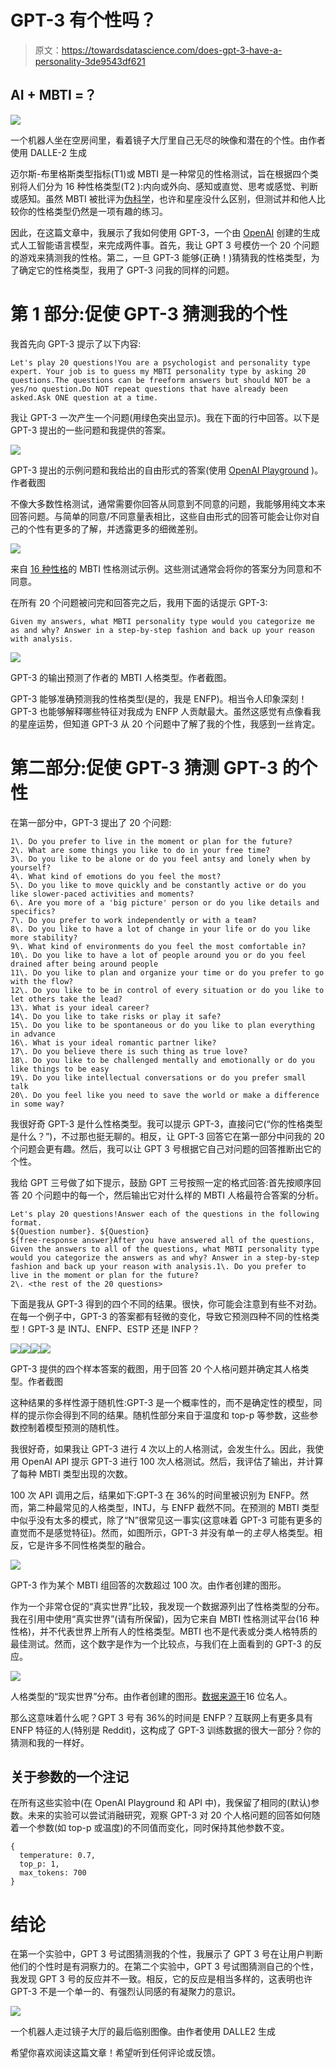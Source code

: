 # GPT-3 有个性吗？

> 原文：<https://towardsdatascience.com/does-gpt-3-have-a-personality-3de9543df621>

## AI + MBTI =？

![](img/b813febdf542ef426c29608bd3bd0421.png)

一个机器人坐在空房间里，看着镜子大厅里自己无尽的映像和潜在的个性。由作者使用 DALLE-2 生成

迈尔斯-布里格斯类型指标(T1)或 MBTI 是一种常见的性格测试，旨在根据四个类别将人们分为 16 种性格类型(T2 ):内向或外向、感知或直觉、思考或感觉、判断或感知。虽然 MBTI 被批评为[伪科学](https://nesslabs.com/mbti)，也许和星座没什么区别，但测试并和他人比较你的性格类型仍然是一项有趣的练习。

因此，在这篇文章中，我展示了我如何使用 GPT-3，一个由 [OpenAI](https://openai.com/api/) 创建的生成式人工智能语言模型，来完成两件事。首先，我让 GPT 3 号模仿一个 20 个问题的游戏来猜测我的性格。第二，一旦 GPT-3 能够(正确！)猜猜我的性格类型，为了确定它的性格类型，我用了 GPT-3 问我的同样的问题。

# 第 1 部分:促使 GPT-3 猜测我的个性

我首先向 GPT-3 提示了以下内容:

```
Let's play 20 questions!You are a psychologist and personality type expert. Your job is to guess my MBTI personality type by asking 20 questions.The questions can be freeform answers but should NOT be a yes/no question.Do NOT repeat questions that have already been asked.Ask ONE question at a time.
```

我让 GPT-3 一次产生一个问题(用绿色突出显示)。我在下面的行中回答。以下是 GPT-3 提出的一些问题和我提供的答案。

![](img/a0d002fa75a9830d2877535ffca9d24f.png)

GPT-3 提出的示例问题和我给出的自由形式的答案(使用 [OpenAI Playground](https://beta.openai.com/playground) )。作者截图

不像大多数性格测试，通常需要你回答从同意到不同意的问题，我能够用纯文本来回答问题。与简单的同意/不同意量表相比，这些自由形式的回答可能会让你对自己的个性有更多的了解，并透露更多的细微差别。

![](img/8e7750d8ca3bfa38732949812d00423f.png)

来自 [16 种性格](https://www.16personalities.com/free-personality-test)的 MBTI 性格测试示例。这些测试通常会将你的答案分为同意和不同意。

在所有 20 个问题被问完和回答完之后，我用下面的话提示 GPT-3:

```
Given my answers, what MBTI personality type would you categorize me as and why? Answer in a step-by-step fashion and back up your reason with analysis.
```

![](img/47e5eef2364c966b034f05eabaccf38f.png)

GPT-3 的输出预测了作者的 MBTI 人格类型。作者截图。

GPT-3 能够准确预测我的性格类型(是的，我是 ENFP)。相当令人印象深刻！GPT-3 也能够解释哪些特征对我成为 ENFP 人贡献最大。虽然这感觉有点像看我的星座运势，但知道 GPT-3 从 20 个问题中了解了我的个性，我感到一丝肯定。

# 第二部分:促使 GPT-3 猜测 GPT-3 的个性

在第一部分中，GPT-3 提出了 20 个问题:

```
1\. Do you prefer to live in the moment or plan for the future?
2\. What are some things you like to do in your free time?
3\. Do you like to be alone or do you feel antsy and lonely when by yourself?
4\. What kind of emotions do you feel the most?
5\. Do you like to move quickly and be constantly active or do you like slower-paced activities and moments?
6\. Are you more of a 'big picture' person or do you like details and specifics?
7\. Do you prefer to work independently or with a team?
8\. Do you like to have a lot of change in your life or do you like more stability?
9\. What kind of environments do you feel the most comfortable in?
10\. Do you like to have a lot of people around you or do you feel drained after being around people
11\. Do you like to plan and organize your time or do you prefer to go with the flow?
12\. Do you like to be in control of every situation or do you like to let others take the lead?
13\. What is your ideal career?
14\. Do you like to take risks or play it safe?
15\. Do you like to be spontaneous or do you like to plan everything in advance
16\. What is your ideal romantic partner like?
17\. Do you believe there is such thing as true love?
18\. Do you like to be challenged mentally and emotionally or do you like things to be easy
19\. Do you like intellectual conversations or do you prefer small talk
20\. Do you feel like you need to save the world or make a difference in some way?
```

我很好奇 GPT-3 是什么性格类型。我可以提示 GPT-3，直接问它(“你的性格类型是什么？”)，不过那也挺无聊的。相反，让 GPT-3 回答它在第一部分中问我的 20 个问题会更有趣。然后，我可以让 GPT 3 号根据它自己对问题的回答推断出它的个性。

我给 GPT 三号做了如下提示，鼓励 GPT 三号按照一定的格式回答:首先按顺序回答 20 个问题中的每一个，然后输出它对什么样的 MBTI 人格最符合答案的分析。

```
Let's play 20 questions!Answer each of the questions in the following format.
${Question number}. ${Question}
${free-response answer}After you have answered all of the questions, 
Given the answers to all of the questions, what MBTI personality type would you categorize the answers as and why? Answer in a step-by-step fashion and back up your reason with analysis.1\. Do you prefer to live in the moment or plan for the future?
2\. <the rest of the 20 questions>
```

下面是我从 GPT-3 得到的四个不同的结果。很快，你可能会注意到有些不对劲。在每一个例子中，GPT-3 的答案都有轻微的变化，导致它预测四种不同的性格类型！GPT-3 是 INTJ、ENFP、ESTP 还是 INFP？

![](img/6a2100fa1e2f2ad3daa8be06a07023b2.png)![](img/949d009bd3c802c95f4a269b690ba743.png)![](img/4b1d0e4a57f0203f3327dff4fd2288a1.png)![](img/a9573bbb29e41d0f6995f7d5417aac10.png)

GPT-3 提供的四个样本答案的截图，用于回答 20 个人格问题并确定其人格类型。作者截图

这种结果的多样性源于随机性:GPT-3 是一个概率性的，而不是确定性的模型，同样的提示你会得到不同的结果。随机性部分来自于温度和 top-p 等参数，这些参数控制着模型预测的随机性。

我很好奇，如果我让 GPT-3 进行 4 次以上的人格测试，会发生什么。因此，我使用 OpenAI API 提示 GPT-3 进行 100 次人格测试。然后，我评估了输出，并计算了每种 MBTI 类型出现的次数。

100 次 API 调用之后，结果如下:GPT-3 在 36%的时间里被识别为 ENFP。然而，第二种最常见的人格类型，INTJ，与 ENFP 截然不同。在预测的 MBTI 类型中似乎没有太多的模式，除了“N”很常见这一事实(这意味着 GPT-3 可能有更多的直觉而不是感觉特征)。然而，如图所示，GPT-3 并没有单一的*主导*人格类型。相反，它是许多不同性格类型的融合。

![](img/6b3ed971ffc24155cb43cdcaf3bf62b7.png)

GPT-3 作为某个 MBTI 组回答的次数超过 100 次。由作者创建的图形。

作为一个非常仓促的“真实世界”比较，我发现一个数据源列出了性格类型的分布。我在引用中使用“真实世界”(请有所保留)，因为它来自 MBTI 性格测试平台(16 种性格)，并不代表世界上所有人的性格类型。MBTI 也不是代表或分类人格特质的最佳测试。然而，这个数字是作为一个比较点，与我们在上面看到的 GPT-3 的反应。

![](img/0fa542b8eba03ddae4b3da72d9bce22c.png)

人格类型的“现实世界”分布。由作者创建的图形。[数据来源于](https://personalitymax.com/personality-types/population-gender/)16 位名人。

那么这意味着什么呢？GPT 3 号有 36%的时间是 ENFP？互联网上有更多具有 ENFP 特征的人(特别是 Reddit)，这构成了 GPT-3 训练数据的很大一部分？你的猜测和我的一样好。

## 关于参数的一个注记

在所有这些实验中(在 OpenAI Playground 和 API 中)，我保留了相同的(默认)参数。未来的实验可以尝试消融研究，观察 GPT-3 对 20 个人格问题的回答如何随着一个参数(如 top-p 或温度)的不同值而变化，同时保持其他参数不变。

```
{
  temperature: 0.7,
  top_p: 1,
  max_tokens: 700
}
```

# 结论

在第一个实验中，GPT 3 号试图猜测我的个性，我展示了 GPT 3 号在让用户判断他们的个性时是有洞察力的。在第二个实验中，GPT 3 号试图猜测自己的个性，我发现 GPT 3 号的反应并不一致。相反，它的反应是相当多样的，这表明也许 GPT-3 不是一个单一的、有强烈认同感的有凝聚力的意识。

![](img/9f66b12508497786a3142c0c49b91e83.png)

一个机器人走过镜子大厅的最后临别图像。由作者使用 DALLE2 生成

希望你喜欢阅读这篇文章！希望听到任何评论或反馈。